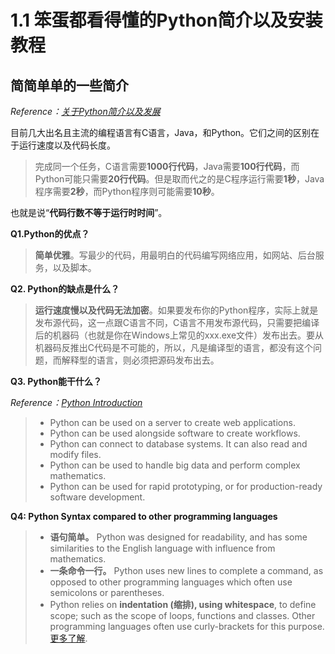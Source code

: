 # 1.1 笨蛋都看得懂的Python简介以及安装教程

## 简简单单的一些简介

*Reference：[关于Python简介以及发展](https://www.liaoxuefeng.com/wiki/1016959663602400)*

目前几大出名且主流的编程语言有C语言，Java，和Python。它们之间的区别在于运行速度以及代码长度。
> 完成同一个任务，C语言需要**1000行代码**，Java需要**100行代码**，而Python可能只需要**20行代码**。但是取而代之的是C程序运行需要**1秒**，Java程序需要**2秒**，而Python程序则可能需要**10秒**。

也就是说“**代码行数不等于运行时时间**”。

**Q1.Python的优点？**
> **简单优雅**。写最少的代码，用最明白的代码编写网络应用，如网站、后台服务，以及脚本。
> 
**Q2. Python的缺点是什么？**
> **运行速度慢以及代码无法加密**。如果要发布你的Python程序，实际上就是发布源代码，这一点跟C语言不同，C语言不用发布源代码，只需要把编译后的机器码（也就是你在Windows上常见的xxx.exe文件）发布出去。要从机器码反推出C代码是不可能的，所以，凡是编译型的语言，都没有这个问题，而解释型的语言，则必须把源码发布出去。


**Q3. Python能干什么？**

*Reference：[Python Introduction](https://www.w3schools.com/python/python_intro.asp)*

> * Python can be used on a server to create web applications.
> * Python can be used alongside software to create workflows.
> * Python can connect to database systems. It can also read and modify files.
> * Python can be used to handle big data and perform complex mathematics.
> * Python can be used for rapid prototyping, or for production-ready software development.

**Q4: Python Syntax compared to other programming languages**
> * **语句简单。** Python was designed for readability, and has some similarities to the English language with influence from mathematics. 
>* **一条命令一行。** Python uses new lines to complete a command, as opposed to other programming languages which often use semicolons or parentheses.
> * Python relies on **indentation (缩排), using whitespace**, to define scope; such as the scope of loops, functions and classes. Other programming languages often use curly-brackets for this purpose. [更多了解]().
